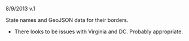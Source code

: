8/9/2013 v.1

State names and GeoJSON data for their borders.

- There looks to be issues with Virginia and DC. Probably appropriate.
